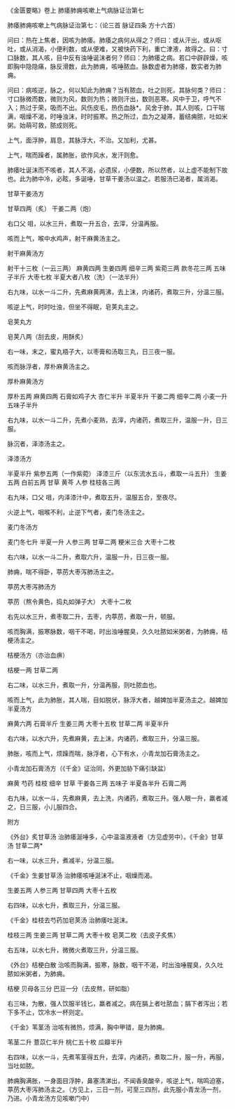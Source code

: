 《金匮要略》卷上 肺痿肺痈咳嗽上气病脉证治第七

肺痿肺痈咳嗽上气病脉证治第七：（论三首 脉证四条 方十六首） 

问曰：热在上焦者，因咳为肺痿。肺痿之病何从得之？师曰：或从汗出，或从呕吐，或从消渴，小便利数，或从便难，又被快药下利，重亡津液，故得之。曰：寸口脉数，其人咳，目中反有浊唾诞沫者何？师曰：为肺痿之病。若口中辟辟燥，咳即胸中隐隐痛，脉反滑数，此为肺痈，咳唾脓血。脉数虚者为肺痿，数实者为肺痈。

问曰：病咳逆，脉之，何以知此为肺痈？当有脓血，吐之则死，其脉何类？师曰：寸口脉微而数，微则为风，数则为热；微则汗出，数则恶寒。风中于卫，呼气不入；热过于荣，吸而不出。风伤皮毛，热伤血脉*。风舍于肺，其人则咳，口干喘满，咽燥不渴，时唾浊沫，时时振寒。热之所过，血为之凝滞，蓄结痈脓，吐如米粥。始萌可救，脓成则死。

上气，面浮肿，肩息，其脉浮大，不治。又加利，尤甚。

上气，喘而躁者，属肺胀，欲作风水，发汗则愈。

肺痿吐诞沫而不咳者，其人不渴，必遗尿，小便数，所以然者，以上虚不能制下故也。此为肺中冷，必眩，多诞唾，甘草干姜汤以温之。若服汤已渴者，属消渴。

甘草干姜汤方

甘草四两（炙） 干姜二两（炮）

右口父 咀，以水三升，煮取一升五合，去滓，分温再服。

咳而上气，喉中水鸡声，射干麻黄汤主之。

射干麻黄汤方

射干十三枚（一云三两） 麻黄四两 生姜四两 细辛三两 紫菀三两 款冬花三两 五味子半斤 大枣七枚 半夏大者八枚（洗）（一法半升）

右九味，以水一斗二升，先煮麻黄两沸，去上沫，内诸药，煮取三升，分温三服。

咳逆上气，时时吐浊，但坐不得眠，皂荚丸主之。

皂荚丸方

皂荚八两（刮去皮，用酥炙）

右一味，末之，蜜丸梧子大，以枣膏和汤取三丸，日三夜一服。

咳而脉浮者，厚朴麻黄汤主之。

厚朴麻黄汤方

厚朴五两 麻黄四两 石膏如鸡子大 杏仁半升 半夏半升 干姜二两 细辛二两 小麦一升 五味子半升

右九味，以水一斗二升，先煮小麦熟，去滓，内诸药，煮取三升，温服一升，日三服。

脉沉者，泽漆汤主之。

泽漆汤方

半夏半升 紫参五两（一作紫菀） 泽漆三斤（以东流水五斗，煮取一斗五升） 生姜五两 白前五两 甘草 黄芩 人参 桂枝各三两

右九味，口父 咀，内泽漆汁中，煮取五升，温服五合，至夜尽。

火逆上气，咽喉不利，止逆下气者，麦门冬汤主之。

麦门冬汤方

麦门冬七升 半夏一升 人参三两 甘草二两 粳米三合 大枣十二枚

右六味，以水一斗二升，煮取六升，温服一升，日三夜一服。

肺痈，喘不得卧，葶苈大枣泻肺汤主之。

葶苈大枣泻肺汤方

葶苈（熬令黄色，捣丸如弹子大） 大枣十二枚

右先以水三升，煮枣取二升，去枣，内葶苈，煮取一升，顿服。

咳而胸满，振寒脉数，咽干不喝，时出浊唾腥臭，久久吐脓如米粥者，为肺痈，桔梗汤主之。

桔梗汤方（亦治血痹） 

桔梗一两 甘草二两

右二味，以水三升，煮取一升，分温再服，则吐脓血也。

咳而上气，此为肺胀，其人喘，目如脱状，脉浮大者，越婢加半夏汤主之。越婢加半夏汤方

麻黄六两 石膏半斤 生姜三两 大枣十五枚 甘草二两 半夏半升

右六味，以水六升，先煮麻黄，去上沫，内诸药，煮取三升，分温三服。

肺胀，咳而上气，烦躁而喘，脉浮者，心下有水，小青龙加石膏汤主之。

小青龙加石膏汤方（《千金》证治同，外更加胁下痛引缺盆）

麻黄 芍药 桂枝 细辛 甘草 干姜各三两 五味子 半夏各半升 石膏二两

右九味，以水一斗，先煮麻黄，去上洗，内诸药，煮取三升。强人眼一升，羸者减之，日三服，小儿服四合。

附方

《外台》炙甘草汤 治肺痿涎唾多，心中温温液液者（方见虚劳中）。《千金》甘草汤 甘草二两*

右一味，以水三升，煮减半，分温三服。

《千金》生姜甘草汤 治肺痿咳唾涎沫不止，咽燥而渴。

生姜五两 人参三两 甘草四两 大枣十五枚

右四味，以水七升，煮取三升，分温三服。

《千金》桂枝去芍药加皂荚汤 治肺痿吐涎沫。

桂枝三两 生姜三两 甘草二两 大枣十枚 皂荚二枚（去皮子炙焦）

右五味，以水七升，微微火煮取三升，分温三服。

《外台》桔梗白散 治咳而胸满，振寒，脉数，咽干不渴，时出浊唾腥臭，久久吐脓如米粥者，为肺痈。

桔梗 贝母各三分 巴豆一分（去皮熬，研如脂）

右三味，为散，强人饮服半钱匕，羸者减之。病在膈上者吐脓血；膈下者泻出；若下多不止，饮冷水一杯则定。

《千金》苇茎汤 治咳有微热，烦满，胸中甲错，是为肺痈。

苇茎二升 薏苡仁半升 桃仁五十枚 瓜瓣半升

右四味，以水一斗，先煮苇茎得五升，去滓，内诸药，煮取二升，服一升，再服，当吐如脓。

肺痈胸满胀，一身面目浮肿，鼻塞清涕出，不闻香臭酸辛，咳逆上气，喘鸣迫塞，葶苈大枣泻肺汤主之。（方见上，三日一剂，可至三四剂，此先服小青龙汤一剂，乃进。小青龙汤方见咳嗽门中）

